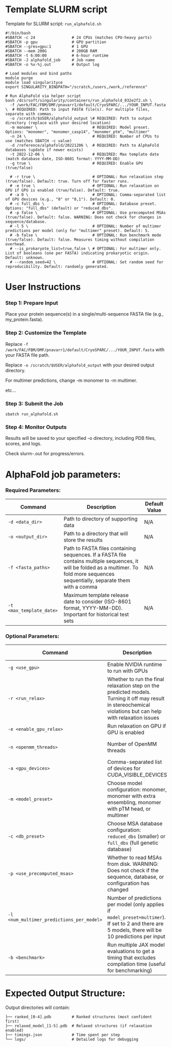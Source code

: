 # Template SLURM script

Template for SLURM script: `run_alphafold.sh` 
```
#!/bin/bash
#SBATCH -c 24                # 24 CPUs (matches CPU-heavy parts)
#SBATCH -p gpu               # GPU partition
#SBATCH --gres=gpu:1         # 1 GPU
#SBATCH --mem 200G           # 200GB RAM
#SBATCH -t 6:00:00           # 6-hour runtime
#SBATCH -J alphafold_job     # Job name
#SBATCH -o %x-%j.out         # Output log

# Load modules and bind paths
module purge
module load singularityce
export SINGULARITY_BINDPATH="/scratch,/users,/work,/reference"

# Run AlphaFold via helper script
bash /dcsrsoft/singularity/containers/run_alphafold_032e2f2.sh \
  -f /work/FAC/FBM/DMF/pnavarr1/default/CryoSPARC/.../YOUR_INPUT.fasta \  # REQUIRED: Path to input FASTA file(s). For multiple files, separate with commas.
  -o /scratch/$USER/alphafold_output \# REQUIRED: Path to output directory (replace with your desired location)
  -m monomer \                        # REQUIRED: Model preset. Options: "monomer", "monomer_casp14", "monomer_ptm", "multimer"
  -n 24 \                             # REQUIRED: Number of CPUs to use (matches SBATCH -c value)
  -d /reference/alphafold/20221206 \  # REQUIRED: Path to AlphaFold databases (update if newer exists)
  -t 2022-12-06 \                     # REQUIRED: Max template date (match database date, ISO-8601 format: YYYY-MM-DD)
  -g true \                           # REQUIRED: Enable GPU (true/false)

  # -r true \                         # OPTIONAL: Run relaxation step (true/false). Default: true. Turn off for faster runs.
  # -e true \                         # OPTIONAL: Run relaxation on GPU if GPU is enabled (true/false). Default: true.
  # -a 0 \                            # OPTIONAL: Comma-separated list of GPU devices (e.g., "0" or "0,1"). Default: 0.
  # -c full_dbs \                     # OPTIONAL: Database preset. Options: "full_dbs" (default) or "reduced_dbs".
  # -p false \                        # OPTIONAL: Use precomputed MSAs (true/false). Default: false. WARNING: Does not check for changes in sequence/database.
  # -l 5 \                            # OPTIONAL: Number of multimer predictions per model (only for "multimer" preset). Default: 5.
  # -b false \                        # OPTIONAL: Run benchmark mode (true/false). Default: false. Measures timing without compilation overhead.
  # --is_prokaryote_list=true,false \ # OPTIONAL: For multimer only. List of booleans (one per FASTA) indicating prokaryotic origin. Default: unknown.
  # --random_seed=42 \                # OPTIONAL: Set random seed for reproducibility. Default: randomly generated.
```
# User Instructions
### Step 1: Prepare Input
Place your protein sequence(s) in a single/multi-sequence FASTA file (e.g., my_protein.fasta).

### Step 2: Customize the Template
Replace `-f /work/FAC/FBM/DMF/pnavarr1/default/CryoSPARC/.../YOUR_INPUT.fasta` with your FASTA file path.

Replace `-o /scratch/$USER/alphafold_output` with your desired output directory.

For multimer predictions, change -m monomer to -m multimer.

etc...

### Step 3: Submit the Job
```
sbatch run_alphafold.sh
```

### Step 4: Monitor Outputs
Results will be saved to your specified -o directory, including PDB files, scores, and logs.

Check slurm-<JOBID>.out for progress/errors.

# AlphaFold job parameters:

### Required Parameters:

| Command | Description | Default Value |
|---------|------------|--------------|
| `-d <data_dir>` | Path to directory of supporting data | N/A |
| `-o <output_dir>` | Path to a directory that will store the results | N/A |
| `-f <fasta_paths>` | Path to FASTA files containing sequences. If a FASTA file contains multiple sequences, it will be folded as a multimer. To fold more sequences sequentially, separate them with a comma | N/A |
| `-t <max_template_date>` | Maximum template release date to consider (ISO-8601 format, YYYY-MM-DD). Important for historical test sets | N/A |

### Optional Parameters:

| Command | Description | Default Value |
|---------|------------|--------------|
| `-g <use_gpu>` | Enable NVIDIA runtime to run with GPUs | `true` |
| `-r <run_relax>` | Whether to run the final relaxation step on the predicted models. Turning it off may result in stereochemical violations but can help with relaxation issues | `true` |
| `-e <enable_gpu_relax>` | Run relaxation on GPU if GPU is enabled | `true` |
| `-n <openmm_threads>` | Number of OpenMM threads | All available cores |
| `-a <gpu_devices>` | Comma-separated list of devices for CUDA_VISIBLE_DEVICES | `0` |
| `-m <model_preset>` | Choose model configuration: monomer, monomer with extra ensembling, monomer with pTM head, or multimer | `monomer` |
| `-c <db_preset>` | Choose MSA database configuration: `reduced_dbs` (smaller) or `full_dbs` (full genetic database) | `full_dbs` |
| `-p <use_precomputed_msas>` | Whether to read MSAs from disk. WARNING: Does not check if the sequence, database, or configuration has changed | `false` |
| `-l <num_multimer_predictions_per_model>` | Number of predictions per model (only applies if `model_preset=multimer`). If set to 2 and there are 5 models, there will be 10 predictions per input | `5` |
| `-b <benchmark>` | Run multiple JAX model evaluations to get a timing that excludes compilation time (useful for benchmarking) | `false` |


# Expected Output Structure:

Output directories will contain:
```
├── ranked_[0-4].pdb         # Ranked structures (most confident first)
├── relaxed_model_[1-5].pdb  # Relaxed structures (if relaxation enabled)
├── timings.json             # Time spent per step
└── logs/                    # Detailed logs for debugging
```
